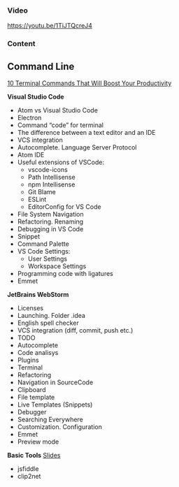 
### Video 
https://youtu.be/1TiJTQcreJ4


### Content

## Command Line
[10 Terminal Commands That Will Boost Your Productivity](http://code.tutsplus.com/articles/10-terminal-commands-that-will-boost-your-productivity--net-14105)

__Visual Studio Code__

- Atom vs Visual Studio Code
- Electron
- Command “code” for terminal
- The difference between a text editor and an IDE
- VCS integration
- Autocomplete. Language Server Protocol
- Atom IDE
- Useful extensions of VSCode:
	- vscode-icons
	- Path Intellisense
	- npm Intellisense
	- Git Blame
	- ESLint
	- EditorConfig for VS Code
- File System Navigation
- Refactoring. Renaming
- Debugging in VS Code
- Snippet
- Command Palette
- VS Code Settings:
    - User Settings
    - Workspace Settings
- Programming code with ligatures
- Emmet

__JetBrains WebStorm__
- Licenses
- Launching. Folder .idea
- English spell checker
- VCS integration (diff, commit, push etc.) 
- TODO
- Autocomplete
- Code analisys
- Plugins
- Terminal
- Refactoring
- Navigation in SourceCode
- Clipboard
- File template
- Live Templates (Snippets)
- Debugger
- Searching Everywhere
- Customization. Configuration
- Emmet
- Preview mode

 __Basic Tools__ [Slides](http://dzmitry-varabei.github.io/front-end-course/lecture-0-basic-tools/basic_tools.pptx)	
 -  jsfiddle		
 -  clip2net
